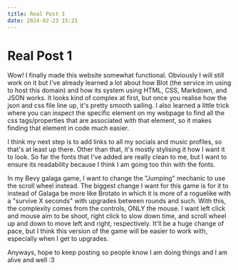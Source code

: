```yaml
---
title: Real Post 1
date: 2024-02-23 15:21
---
```


# Real Post 1

Wow! I finally made this website somewhat functional. Obviously I will still work on it but I've already learned a lot about how Blot (the service im using to host this domain) and how its system using HTML, CSS, Markdown, and JSON works. It looks kind of complex at first, but once you realise how the json and css file line up, it's pretty smooth sailing. I also learned a little trick where you can inspect the specific element on my webpage to find all the css tags/properties that are associated with that element, so it makes finding that element in code much easier.

I think my next step is to add links to all my socials and music profiles, so that's at least up there. Other than that, it's mostly stylising it how I want it to look. So far the fonts that I've added are really clean to me, but I want to ensure its readability because I think I am going too thin with the fonts.

In my Bevy galaga game, I want to change the "Jumping" mechanic to use the scroll wheel instead. The biggest change I want for this game is for it to instead of Galaga be more like Brotato in which it is more of a roguelike with a "survive X seconds" with upgrades between rounds and such. With this, the complexity comes from the controls, ONLY the mouse. I want left click and mouse aim to be shoot, right click to slow down time, and scroll wheel up and down to move left and right, respectively. It'll be a huge change of pace, but I think this version of the game will be easier to work with, especially when I get to upgrades.

Anyways, hope to keep posting so people know I am doing things and I am alive and well :3